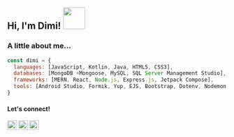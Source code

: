 <h2> Hi, I'm Dimi! <img src="https://media.giphy.com/media/mGcNjsfWAjY5AEZNw6/giphy.gif" width="50"></h2>

### A little about me...  

```javascript
const dimi = {
  languages: [JavaScript, Kotlin, Java, HTML5, CSS3],
  databases: [MongoDB +Mongoose, MySQL, SQL Server Management Studio],
  frameworks: [MERN, React, Node.js, Express.js, Jetpack Compose],
  tools: [Android Studio, Formik, Yup, EJS, Bootstrap, Dotenv, Nodemon, CORS, Bcrypt, Git, GitHub, Passport.js, JSON Web Tokens, Material UI],
}
```

<h4 align="left">Let's connect!</h4>
<a href="https://www.linkedin.com/in/dimitraprousalis/">
  <img align="left" alt="Dimi's Linkdein" width="22px" src="https://cdn.jsdelivr.net/npm/simple-icons@v3/icons/linkedin.svg" />
</a>
<a href="https://github.com/dimiprousalis">
  <img align="left" alt="Dimi's Github" width="22px" src="https://cdn.jsdelivr.net/npm/simple-icons@v3/icons/github.svg" />
</a>
<a href="https://twitter.com/DimiProusalis">
  <img align="left" alt="Dimi's Twitter" width="22px" src="https://cdn.jsdelivr.net/npm/simple-icons@v3/icons/twitter.svg" />
</a>
